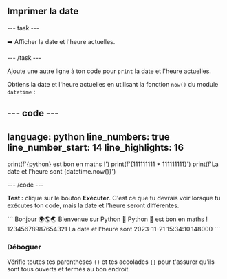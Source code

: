 <h2 class="c-project-heading--task">Imprimer la date</h2>

--- task ---

➡️ Afficher la date et l'heure actuelles.

--- /task ---

Ajoute une autre ligne à ton code pour `print` la date et l'heure actuelles.

Obtiens la date et l'heure actuelles en utilisant la fonction `now()` du module `datetime` :

--- code ---
---
language: python
line_numbers: true
line_number_start: 14
line_highlights: 16
---

print(f'{python} est bon en maths !')
print(f'{111111111 * 111111111}')
print(f'La date et l\'heure sont {datetime.now()}')

--- /code ---

**Test :** clique sur le bouton **Exécuter**.
C'est ce que tu devrais voir lorsque tu exécutes ton code, mais la date et l'heure seront différentes.

<div class="c-project-output">
```
Bonjour 🌍🌎🌏
Bienvenue sur Python 🐍
Python 🐍 est bon en maths !
12345678987654321
La date et l'heure sont 2023-11-21 15:34:10.148000
```
</div>

<div class="c-project-callout c-project-callout--debug">

### Déboguer

Vérifie toutes tes parenthèses `()` et tes accolades `{}` pour t'assurer qu'ils sont tous ouverts et fermés au bon endroit.

</div>
